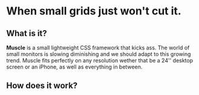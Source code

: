 # When small grids just won't cut it.
## What is it?

**Muscle** is a small lightweight CSS framework that kicks ass.  The world of small monitors is slowing diminishing and we should adapt to this growing trend.  Muscle fits perfectly on any resolution wether that be a 24'' desktop screen or an iPhone, as well as everything in between. 

## How does it work?

